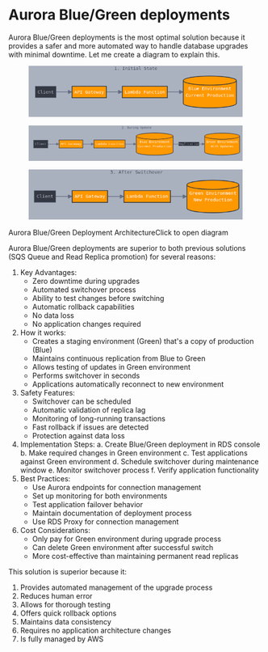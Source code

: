 # Aurora Blue/Green deployments

Aurora Blue/Green deployments is the most optimal solution because it provides a safer and more automated way to handle database upgrades with minimal downtime. Let me create a diagram to explain this.



<figure><img src="../../../../.gitbook/assets/image (2) (1) (1) (1) (1) (1) (1).png" alt=""><figcaption></figcaption></figure>

<figure><img src="../../../../.gitbook/assets/image (1) (1) (1) (1) (1) (1) (1) (1) (1) (1) (1) (1).png" alt=""><figcaption></figcaption></figure>

<figure><img src="../../../../.gitbook/assets/image (2) (1) (1) (1) (1) (1) (1) (1).png" alt=""><figcaption></figcaption></figure>

Aurora Blue/Green Deployment ArchitectureClick to open diagram

Aurora Blue/Green deployments are superior to both previous solutions (SQS Queue and Read Replica promotion) for several reasons:

1. Key Advantages:
   * Zero downtime during upgrades
   * Automated switchover process
   * Ability to test changes before switching
   * Automatic rollback capabilities
   * No data loss
   * No application changes required
2. How it works:
   * Creates a staging environment (Green) that's a copy of production (Blue)
   * Maintains continuous replication from Blue to Green
   * Allows testing of updates in Green environment
   * Performs switchover in seconds
   * Applications automatically reconnect to new environment
3. Safety Features:
   * Switchover can be scheduled
   * Automatic validation of replica lag
   * Monitoring of long-running transactions
   * Fast rollback if issues are detected
   * Protection against data loss
4. Implementation Steps: a. Create Blue/Green deployment in RDS console b. Make required changes in Green environment c. Test applications against Green environment d. Schedule switchover during maintenance window e. Monitor switchover process f. Verify application functionality
5. Best Practices:
   * Use Aurora endpoints for connection management
   * Set up monitoring for both environments
   * Test application failover behavior
   * Maintain documentation of deployment process
   * Use RDS Proxy for connection management
6. Cost Considerations:
   * Only pay for Green environment during upgrade process
   * Can delete Green environment after successful switch
   * More cost-effective than maintaining permanent read replicas

This solution is superior because it:

1. Provides automated management of the upgrade process
2. Reduces human error
3. Allows for thorough testing
4. Offers quick rollback options
5. Maintains data consistency
6. Requires no application architecture changes
7. Is fully managed by AWS
